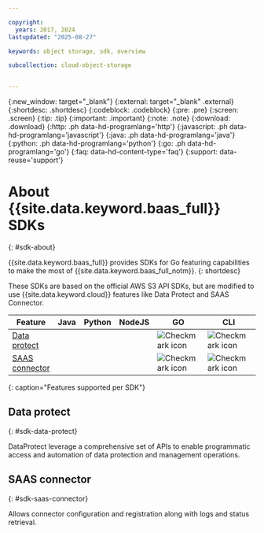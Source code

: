 ```yaml
---

copyright:
  years: 2017, 2024
lastupdated: "2025-08-27"

keywords: object storage, sdk, overview

subcollection: cloud-object-storage


---
```

{:new_window: target="_blank"}
{:external: target="_blank" .external}
{:shortdesc: .shortdesc}
{:codeblock: .codeblock}
{:pre: .pre}
{:screen: .screen}
{:tip: .tip}
{:important: .important}
{:note: .note}
{:download: .download}
{:http: .ph data-hd-programlang='http'}
{:javascript: .ph data-hd-programlang='javascript'}
{:java: .ph data-hd-programlang='java'}
{:python: .ph data-hd-programlang='python'}
{:go: .ph data-hd-programlang='go'}
{:faq: data-hd-content-type='faq'}
{:support: data-reuse='support'}

# About {{site.data.keyword.baas_full}} SDKs
{: #sdk-about}

{{site.data.keyword.baas_full}} provides SDKs for Go featuring capabilities to make the most of {{site.data.keyword.baas_full_notm}}.
{: shortdesc}

These SDKs are based on the official AWS S3 API SDKs, but are modified to use {{site.data.keyword.cloud}} features like Data Protect and SAAS Connector.

| Feature                                             | Java                                              | Python                                            | NodeJS                                            | GO                                                | CLI                                               |  Terraform                                              |
|-----------------------------------------------------|---------------------------------------------------|---------------------------------------------------|---------------------------------------------------|---------------------------------------------------|---------------------------------------------------|---------------------------------------------------|
| [Data protect](#sdk-data-protect)               |  |  |  | ![Checkmark icon](../../icons/checkmark-icon.svg) | ![Checkmark icon](../../icons/checkmark-icon.svg) |![Checkmark icon](../../icons/checkmark-icon.svg)|
| [SAAS connector](#sdk-saas-connector)        |  |  |  | ![Checkmark icon](../../icons/checkmark-icon.svg) | ![Checkmark icon](../../icons/checkmark-icon.svg) | ![Checkmark icon](../../icons/checkmark-icon.svg) |
{: caption="Features supported per SDK"}

## Data protect
{: #sdk-data-protect}

DataProtect leverage a comprehensive set of APIs to enable programmatic access and automation of data protection and management operations.

## SAAS connector
{: #sdk-saas-connector}

Allows connector configuration and registration along with logs and status retrieval.
